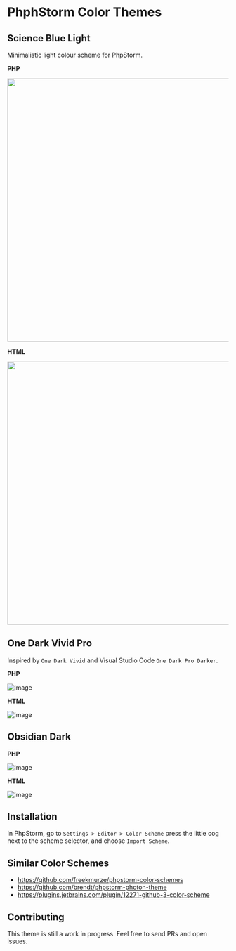# PhphStorm Color Themes

## Science Blue Light

Minimalistic light colour scheme for PhpStorm.

**PHP**

<img src="https://user-images.githubusercontent.com/781074/126898689-ad613e47-ee08-4671-bd76-898a8811530e.png" width="600"/>

**HTML**

<img src="https://user-images.githubusercontent.com/781074/126898746-00d9e431-0535-4b7f-8472-4aaa16fc6e73.png" width="600"/>

## One Dark Vivid Pro

Inspired by `One Dark Vivid` and Visual Studio Code `One Dark Pro Darker`.

**PHP**

![image](https://user-images.githubusercontent.com/781074/149113245-24ec7aaa-804e-4474-9c99-7dfd429e7aeb.png)

**HTML**

![image](https://user-images.githubusercontent.com/781074/149113981-8e7e12ea-5158-4f9c-9a75-7e2e1645399d.png)

## Obsidian Dark

**PHP**

![image](https://user-images.githubusercontent.com/781074/149114719-d77e0639-3200-4287-81b9-9aa56a9c79a3.png)

**HTML**

![image](https://user-images.githubusercontent.com/781074/149133914-e481c0eb-502e-4d12-b332-c39915aab1ee.png)


## Installation

In PhpStorm, go to `Settings > Editor > Color Scheme` press the little cog next to the scheme selector, and choose `Import Scheme`.

## Similar Color Schemes

* https://github.com/freekmurze/phpstorm-color-schemes
* https://github.com/brendt/phpstorm-photon-theme
* https://plugins.jetbrains.com/plugin/12271-github-3-color-scheme

## Contributing

This theme is still a work in progress. Feel free to send PRs and open issues.
